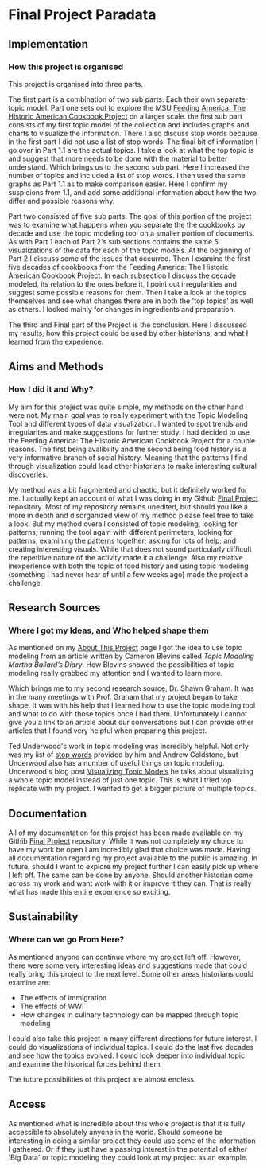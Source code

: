 # Final Project Paradata

## Implementation

### How this project is organised

This project is organised into three parts.

The first part is a combination of two sub parts. Each their own separate topic model. Part one sets out to explore the MSU [Feeding America: The Historic American Cookbook Project](http://digital.lib.msu.edu/projects/cookbooks/) on a larger scale. the first sub part consists of my first topic model of the collection and includes graphs and charts to visualize the information. There I also discuss stop words because in the first part I did not use a list of stop words. The final bit of information I go over in Part 1.1 are the actual topics. I take a look at what the top topic is and suggest that more needs to be done with the material to better understand. Which brings us to the second sub part. Here I increased the number of topics and included a list of stop words. I then used the same graphs as Part 1.1 as to make comparison easier. Here I confirm my suspicions from 1.1, and add some additional information about how the two differ and possible reasons why.

Part two consisted of five sub parts. The goal of this portion of the project was to examine what happens when you separate the the cookbooks by decade and use the topic modeling tool on a smaller portion of documents. As with Part 1 each of Part 2's sub sections contains the same 5 visualizations of the data for each of the topic models. At the beginning of Part 2 I discuss some of the issues that occurred. Then I examine the first five decades of cookbooks from the Feeding America: The Historic American Cookbook Project. In each subsection I discuss the decade modeled, its relation to the ones before it, I point out irregularities and suggest some possible reasons for them. Then I take a look at the topics themselves and see what changes there are in both the 'top topics' as well as others. I looked mainly for changes in ingredients and preparation.

The third and Final part of the Project is the conclusion. Here I discussed my results, how this project could be used by other historians, and what I learned from the experience.

## Aims and Methods

### How I did it and Why?

My aim for this project was quite simple, my methods on the other hand were not. My main goal was to really experiment with the Topic Modeling Tool and different types of data visualization. I wanted to spot trends and irregularites and make suggestions for further study. I had decided to use the Feeding America: The Historic American Cookbook Project for a couple reasons. The first being avalibility and the second being food history is a very informative branch of social history. Meaning that the patterns I find through visualization could lead other historians to make interesting cultural discoveries.

My method was a bit fragmented and chaotic, but it definitely worked for me. I actually kept an account of what I was doing in my Github [Final Project]( https://github.com/CatharineVanStarkenburg/Final-Project-/blob/master/Final%20Project/FinalProjectnotesandthoughtsonprocess.mdown) repository. Most of my repository remains unedited, but should you like a more in depth and disorganized view of my method please feel free to take a look. But my method overall consisted of topic modeling, looking for patterns; running the tool again with different perimeters, looking for patterns; examining the patterns together; asking for lots of help; and creating interesting visuals. While that does not sound particularly difficult the repetitive nature of the activity made it a challenge. Also my relative inexperience with both the topic of food history and using topic modeling (something I had never hear of until a few weeks ago) made the project a challenge.

## Research Sources

### Where I got my Ideas, and Who helped shape them

As mentioned on my [About This Project](http://finalproject.catharinevanstar.com/blog/) page I got the idea to use topic modeling from an article written by Cameron Blevins called *Topic Modeling Martha Ballard’s Diary*. How Blevins showed the possibilities of topic modeling really grabbed my attention and I wanted to learn more.

Which brings me to my second research source, Dr. Shawn Graham. It was in the many meetings with Prof. Graham that my project began to take shape. It was with his help that I learned how to use the topic modeling tool and what to do with those topics once I had them. Unfortunately I cannot give you a link to an article about our conversations but I can provide other articles that I found very helpful when preparing this project.

Ted Underwood's work in topic modeling was incredibly helpful. Not only was my list of [stop words](https://www.ideals.illinois.edu/handle/2142/45709) provided by him and Andrew Goldstone, but Underwood also has a number of useful things on topic modeling. Underwood's blog post [Visualizing Topic Models]( https://tedunderwood.com/2012/11/11/visualizing-topic-models/) he talks about visualizing a whole topic model instead of just one topic. This is what I tried top replicate with my project. I wanted to get a bigger picture of multiple topics.

## Documentation

All of my documentation for this project has been made available on my Githib [Final Project](https://github.com/CatharineVanStarkenburg/Final-Project-) repository. While it was not completely my choice to have my work be open I am incredibly glad that choice was made. Having all documentation regarding my project available to the public is amazing. In future, should I want to explore my project further I can easily pick up where I left off. The same can be done by anyone. Should another historian come across my work and want work with it or improve it they can. That is really what has made this entire experience so exciting.

## Sustainability

### Where can we go From Here?

As mentioned anyone can continue where my project left off. However, there were some very interesting ideas and suggestions made that could really bring this project to the next level. Some other areas historians could examine are:

*   The effects of immigration 
*   The effects of WWI
*   How changes in culinary technology can be mapped through topic modeling

I could also take this project in many different directions for future interest. I could do visualizations of individual topics. I could do the last five decades and see how the topics evolved. I could look deeper into individual topic and examine the historical forces behind them.

The future possibilities of this project are almost endless.

## Access

As mentioned what is incredible about this whole project is that it is fully accessible to absolutely anyone in the world. Should someone be interesting in doing a similar project they could use some of the information I gathered. Or if they just have a passing interest in the potential of either 'Big Data' or topic modeling they could look at my project as an example.

 [1]: http://digital.lib.msu.edu/projects/cookbooks/
 [2]: https://github.com/CatharineVanStarkenburg/Final-Project-/blob/master/Final%20Project/FinalProjectnotesandthoughtsonprocess.mdown
 [3]: http://finalproject.catharinevanstar.com/blog/
 [4]: https://www.ideals.illinois.edu/handle/2142/45709
 [5]: https://tedunderwood.com/2012/11/11/visualizing-topic-models/
 [6]: https://github.com/CatharineVanStarkenburg/Final-Project-